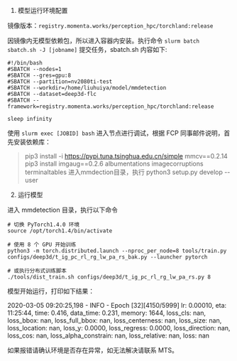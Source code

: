 1. 模型运行环境配置

镜像版本：`registry.momenta.works/perception_hpc/torchland:release`

因镜像内无模型依赖包，所以进入容器内安装。执行命令 `slurm batch sbatch.sh -J [jobname]` 提交任务，sbatch.sh 内容如下:

```shell
#!/bin/bash
#SBATCH --nodes=1
#SBATCH --gres=gpu:8
#SBATCH --partition=nv2080ti-test
#SBATCH --workdir=/home/liuhuiya/model/mmdetection
#SBATCH --dataset=deep3d-flc
#SBATCH --framework=registry.momenta.works/perception_hpc/torchland:release

sleep infinity
```

使用 `slurm exec [JOBID] bash` 进入节点进行调试，根据 FCP 同事邮件说明，首先安装依赖库：
>pip3 install -i https://pypi.tuna.tsinghua.edu.cn/simple mmcv==0.2.14
pip3 install imgaug==0.2.6 albumentations imagecorruptions terminaltables
进入mmdection目录，执行 python3 setup.py develop --user

2. 运行模型

进入 mmdetection 目录，执行以下命令

```shell
# 切换 PyTorch1.4.0 环境
source /opt/torch1.4/bin/activate

# 使用 8 个 GPU 开始训练
python3 -m torch.distributed.launch --nproc_per_node=8 tools/train.py configs/deep3d/t_ig_pc_rl_rg_lw_pa_rs_bak.py --launcher pytorch

# 或执行分布式训练脚本
./tools/dist_train.sh configs/deep3d/t_ig_pc_rl_rg_lw_pa_rs.py 8
```

模型开始运行，打印如下结果：

2020-03-05 09:20:25,198 - INFO - Epoch [32][4150/5999]  lr: 0.00010, eta: 11:25:44, time: 0.416, data_time: 0.231, memory: 1644, loss_cls: nan, loss_bbox: nan, loss_full_bbox: nan, loss_centerness: nan, loss_size: nan, loss_location: nan, loss_y: 0.0000, loss_regress: 0.0000, loss_direction: nan, loss_cos: nan, loss_alpha_constrain: nan, loss_relative: nan, loss: nan

如果报错请确认环境是否存在异常，如无法解决请联系 MTS。
